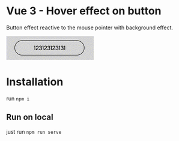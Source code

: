 # Vue 3 - Hover effect on button

Button effect reactive to the mouse pointer with background effect.

![preview animation](images/preview.gif)

# Installation

run `npm i`

## Run on local

just run `npm run serve`